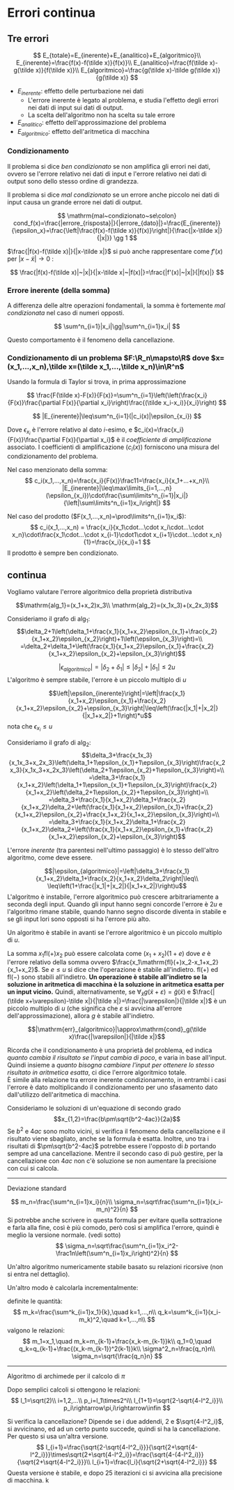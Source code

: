 # Errori continua

## Tre errori

$$
E_{totale}=E_{inerente}+E_{analitico}+E_{algoritmico}\\
E_{inerente}=\frac{f(x)-f(\tilde x)}{f(x)}\\
E_{analitico}=\frac{f(\tilde x)-g(\tilde x)}{f(\tilde x)}\\
E_{algoritmico}=\frac{g(\tilde x)-\tilde g(\tilde x)}{g(\tilde x)}
$$

* $E_{inerente}$: effetto delle perturbazione nei dati
  * L'errore inerente è legato al problema, e studia l'effetto degli errori nei dati di input sui dati di output.
  * La scelta dell'algoritmo non ha scelta su tale errore
* $E_{analitico}$: effetto dell'approssimazione del problema
* $E_{algoritmico}$: effetto dell'aritmetica di macchina

### Condizionamento

Il problema si dice *ben condizionato* se non amplifica gli errori nei dati, ovvero se l'errore relativo nei dati di input e l'errore relativo nei dati di output sono dello stesso ordine di grandezza.

Il problema si dice *mal condizionato* se un errore anche piccolo nei dati di input causa un grande errore nei dati di output.

$$
\mathrm{mal~condizionato~se\colon}
cond_f(x)=\frac{|errore_{risposta}|}{|errore_{dato}|}=\frac{E_{inerente}}{\epsilon_x}=\frac{\left|\frac{f(x)-f(\tilde x)}{f(x)}\right|}{\frac{|x-\tilde x|}{|x|}} \gg 1
$$

$\frac{|f(x)-f(\tilde x)|}{|x-\tilde x|}$ si può anche rappresentare come $f'(x)$ per  $|x-\tilde x|\rightarrow 0$ :

$$
\frac{|f(x)-f(\tilde x)|~|x|}{|x-\tilde x|~|f(x)|}=\frac{|f'(x)|~|x|}{|f(x)|}
$$

### Errore inerente (della somma)

A differenza delle altre operazioni fondamentali, la somma è fortemente *mal condizionata* nel caso di numeri opposti.

$$
\sum^n_{i=1}|x_i|\gg|\sum^n_{i=1}x_i|
$$

Questo comportamento è il fenomeno della cancellazione.

### Condizionamento di un problema $F:\R_n\mapsto\R$ dove $x=(x_1,...,x_n),\tilde x=(\tilde x_1,...,\tilde x_n)\in\R^n$


Usando la formula di Taylor si trova, in prima approssimazione

$$
\frac{F(\tilde x)-F(x)}{F(x)}=\sum^n_{i=1}\left(\left(\frac{x_i}{F(x)}\frac{\partial F(x)}{\partial x_i}\right)\frac{(\tilde x_i-x_i)}{x_i}\right)
$$

$$
|E_{inerente}|\leq\sum^n_{i=1}(|c_i(x)|\epsilon_{x_i})
$$

Dove $\epsilon_{x_i}$ è l'errore relativo al dato $i$-esimo, e $c_i(x)=\frac{x_i}{F(x)}\frac{\partial F(x)}{\partial x_i}$ è il *coefficiente di amplificazione* associato.
I coefficienti di amplificazione ($c_i(x)$) forniscono una misura del condizionamento del problema.

Nel caso menzionato della somma:
$$
c_i(x_1,...,x_n)=\frac{x_i}{F(x)}\frac11=\frac{x_i}{x_1+...+x_n}\\
|E_{inerente}|\leq\max\limits_{i=1,...,n}(\epsilon_{x_i})\cdot\frac{\sum\limits^n_{i=1}|x_i|}{\left|\sum\limits^n_{i=1}x_i\right|}
$$

Nel caso del prodotto ($F(x_1,...,x_n)=\prod\limits^n_{i=1}x_i$):
$$
c_i(x_1,...,x_n) = \frac{x_i}{x_1\cdot...\cdot x_i\cdot...\cdot x_n}\cdot\frac{x_1\cdot...\cdot x_{i-1}\cdot1\cdot x_{i+1}\cdot...\cdot x_n}{1}=\frac{x_i}{x_i}=1
$$
Il prodotto è sempre ben condizionato.

## continua

Vogliamo valutare l'errore algoritmico della proprietà distributiva

$$\mathrm{alg_1}=(x_1+x_2)x_3\\
\mathrm{alg_2}=(x_1x_3)+(x_2x_3)$$

Consideriamo il grafo di $\mathrm{alg_1}$:
$$\delta_2+1\left(\delta_1+\frac{x_1}{x_1+x_2}\epsilon_{x_1}+\frac{x_2}{x_1+x_2}\epsilon_{x_2}\right)+1\left(\epsilon_{x_3}\right)=\\
=\delta_2+\delta_1+\left(\frac{x_1}{x_1+x_2}\epsilon_{x_1}+\frac{x_2}{x_1+x_2}\epsilon_{x_2}+\epsilon_{x_3}\right)$$

$$|\epsilon_{algoritmico}|=|\delta_2+\delta_1|\leq|\delta_2|+|\delta_1|\leq2u$$
L'algoritmo è sempre stabile, l'errore è un piccolo multiplo di $u$

$$\left|\epsilon_{inerente}\right|=\left|\frac{x_1}{x_1+x_2}\epsilon_{x_1}+\frac{x_2}{x_1+x_2}\epsilon_{x_2}+\epsilon_{x_3}\right|\leq\left(\frac{|x_1|+|x_2|}{|x_1+x_2|}+1\right)*u$$
nota che $\epsilon_{x_i}\leq u$

Consideriamo il grafo di $\mathrm{alg_2}$:
$$\delta_3+\frac{x_1x_3}{x_1x_3+x_2x_3}\left(\delta_1+1\epsilon_{x_1}+1\epsilon_{x_3}\right)\frac{x_2x_3}{x_1x_3+x_2x_3}\left(\delta_2+1\epsilon_{x_2}+1\epsilon_{x_3}\right)=\\
=\delta_3+\frac{x_1}{x_1+x_2}\left(\delta_1+1\epsilon_{x_1}+1\epsilon_{x_3}\right)\frac{x_2}{x_1+x_2}\left(\delta_2+1\epsilon_{x_2}+1\epsilon_{x_3}\right)=\\
=\delta_3+\frac{x_1}{x_1+x_2}\delta_1+\frac{x_2}{x_1+x_2}\delta_2+\left(\frac{x_1}{x_1+x_2}\epsilon_{x_1}+\frac{x_2}{x_1+x_2}\epsilon_{x_2}+\frac{x_1+x_2}{x_1+x_2}\epsilon_{x_3}\right)=\\
=\delta_3+\frac{x_1}{x_1+x_2}\delta_1+\frac{x_2}{x_1+x_2}\delta_2+\left(\frac{x_1}{x_1+x_2}\epsilon_{x_1}+\frac{x_2}{x_1+x_2}\epsilon_{x_2}+\epsilon_{x_3}\right)$$

L'errore *inerente* (tra parentesi nell'ultimo passaggio) è lo stesso dell'altro algoritmo, come deve essere.

$$|\epsilon_{algoritmico}|=\left|\delta_3+\frac{x_1}{x_1+x_2}\delta_1+\frac{x_2}{x_1+x_2}\delta_2\right|\leq\\
\leq\left(1+\frac{|x_1|+|x_2|}{|x_1+x_2|}\right)u$$
L'algoritmo è instabile, l'errore algoritmico può crescere arbitrariamente a seconda degli input.
Quando gli input hanno segni concorde l'errore è $2u$ e l'algoritmo rimane stabile, quando hanno segno discorde diventa in stabile e se gli input lori sono opposti si ha l'errore più alto.

Un algoritmo è stabile in avanti se l'errore algoritmico è un piccolo multiplo di $u$.

La somma $x_1\mathrm{fl}(+)x_2$ può essere calcolata come $(x_1+x_2)(1+e)$ dove $e$ è l'errore relativo della somma ovvero $\frac{x_1\mathrm{fl}(+)x_2-x_1+x_2}{x_1+x_2}$.
Se $e\leq u$ si dice che l'operazione è stabile all'indietro. $\mathrm{fl}(+)$ ed $\mathrm{fl}(-)$ sono stabili all'indietro. **Un operazione è stabile all'indietro se la soluzione in aritmetica di macchina è la soluzione in aritmetica esatta per un input vicino.**
Quindi, alternativamente, se $\forall_{\tilde x}g(\tilde x + \varepsilon)=\tilde g(\tilde x)$ e $\frac{|(\tilde x+\varepsilon)-\tilde x|}{|\tilde x|}=\frac{|\varepsilon|}{|\tilde x|}$ è un piccolo multiplo di $u$ (che significa che $\varepsilon$ si avvicina all'errore dell'approssimazione), allora $g$ è stabile all'indietro.

$$|\mathrm{err}_{algoritmico}|\approx\mathrm{cond}_g(\tilde x)\frac{|\varepsilon|}{|\tilde x|}$$

Ricorda che il condizionamento è una proprietà del problema, ed indica *quanto cambia il risultato se l'input cambia di poco*, e varia in base all'input. Quindi insieme a *quanto bisogna cambiare l'input per ottenere lo stesso risultato in aritmetica esatta*, ci dice l'errore algoritmico totale.\
È simile alla relazione tra errore inerente condizionamento, in entrambi i casi l'errore è dato moltiplicando il condizionamento per uno sfasamento dato dall'utilizzo dell'aritmetica di macchina.

Consideriamo le soluzioni di un'equazione di secondo grado
$$x_{1,2}=\frac{b\pm\sqrt{b^2-4ac}}{2a}$$
Se $b^2$ e $4ac$ sono molto vicini, si verifica il fenomeno della cancellazione e il risultato viene sbagliato, anche se la formula è esatta. Inoltre, uno tra i risultati di $\pm\sqrt{b^2-4ac}$ potrebbe essere l'opposto di $b$ portando sempre ad una cancellazione.
Mentre il secondo caso di può gestire, per la cancellazione con $4ac$ non c'è soluzione se non aumentare la precisione con cui si calcola.

---

Deviazione standard

$$
m_n=\frac{\sum^n_{i=1}x_i}{n}\\
\sigma_n=\sqrt\frac{\sum^n_{i=1}(x_i-m_n)^2}{n}
$$
Si potrebbe anche scrivere in questa formula per evitare quella sottrazione e farla alla fine, così è più comodo, però così si amplifica l'errore, quindi è meglio la versione normale. (vedi sotto)
$$
\sigma_n=\sqrt\frac{\sum^n_{i=1}x_i^2-\frac1n\left(\sum^n_{i=1}x_i\right)^2}{n}
$$

Un'altro algoritmo numericamente stabile basato su relazioni ricorsive (non si entra nel dettaglio).

Un'altro modo è calcolarla incrementalmente:

definite le quantità:
$$
m_k=\frac{\sum^k_{i=1}x_1}{k},\quad k=1,...,n\\
q_k=\sum^k_{i=1}(x_i-m_k)^2,\quad k=1,...,n\\
$$
valgono le relazioni:
$$
m_1=x_1,\quad m_k=m_{k-1}+\frac{x_k-m_{k-1}}k\\
q_1=0,\quad q_k=q_{k-1}+\frac{(x_k-m_{k-1})^2(k-1)}k\\
\sigma^2_n=\frac{q_n}n\\
\sigma_n=\sqrt{\frac{q_n}n}
$$

---
Algoritmo di archimede per il calcolo di $\pi$

Dopo semplici calcoli si ottengono le relazioni:
$$
l_1=\sqrt(2)\\
i=1,2,...\\
p_i=l_1\times2^i\\
l_{1+1}=\sqrt{2-\sqrt{4-l^2_i}}\\
p_i\rightarrow\pi,i\rightarrow\infin
$$

Si verifica la cancellazione? 
Dipende se i due addendi, $2$ e $\sqrt{4-l^2_i}$, si avvicinano, ed ad un certo punto succede, quindi si ha la cancellazione. Per questo si usa un'altra versione.
$$
l_{i+1}=\frac{\sqrt{2-\sqrt{4-l^2_i}}}{\sqrt{2+\sqrt{4-l^2_i}}}\times\sqrt{2+\sqrt{4-l^2_i}}=\frac{\sqrt{4-(4-l^2_i)}}{\sqrt{2+\sqrt{4-l^2_i}}}\\
l_{i+1}=\frac{l_i}{\sqrt{2+\sqrt{4-l^2_i}}}
$$
Questa versione è stabile, e dopo 25 iterazioni ci si avvicina alla precisione di macchina.
k

